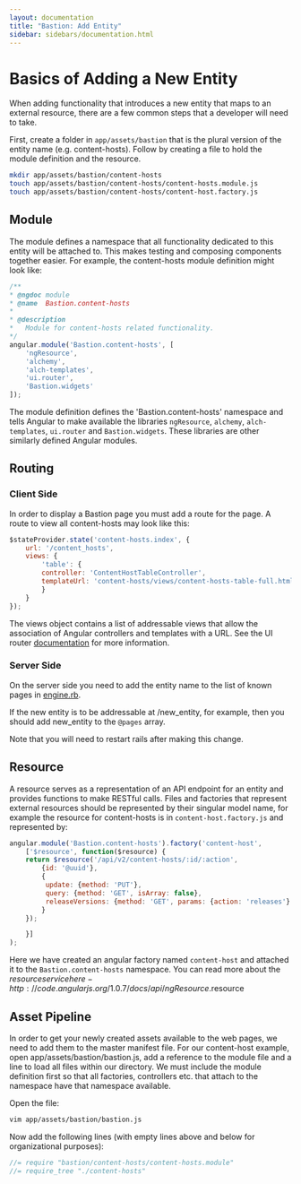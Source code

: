 ```yaml
---
layout: documentation
title: "Bastion: Add Entity"
sidebar: sidebars/documentation.html
---
```


# Basics of Adding a New Entity

When adding functionality that introduces a new entity that maps to an external resource, there are a few common steps that a developer will need to take.

First, create a folder in `app/assets/bastion` that is the plural version of the entity name (e.g. content-hosts). Follow by creating a file to hold the module definition and the resource.

```bash
mkdir app/assets/bastion/content-hosts
touch app/assets/bastion/content-hosts/content-hosts.module.js
touch app/assets/bastion/content-hosts/content-host.factory.js
```

## Module

The module defines a namespace that all functionality dedicated to this entity will be attached to. This makes testing and composing components together easier. For example, the content-hosts module definition might look like:

```javascript
/**
* @ngdoc module
* @name  Bastion.content-hosts
*
* @description
*   Module for content-hosts related functionality.
*/
angular.module('Bastion.content-hosts', [
    'ngResource',
    'alchemy',
    'alch-templates',
    'ui.router',
    'Bastion.widgets'
]);
```

The module definition defines the 'Bastion.content-hosts' namespace and tells Angular to make available the libraries `ngResource`, `alchemy`, `alch-templates`, `ui.router` and `Bastion.widgets`. These libraries are other similarly defined Angular modules.

## Routing

### Client Side

In order to display a Bastion page you must add a route for the page.  A route to view all content-hosts may look like this:

```javascript
$stateProvider.state('content-hosts.index', {
    url: '/content_hosts',
    views: {
        'table': {
	    controller: 'ContentHostTableController',
	    templateUrl: 'content-hosts/views/content-hosts-table-full.html'
        }
    }
});
```

The views object contains a list of addressable views that allow the association of Angular controllers and templates with a URL.
See the UI router [documentation](http://angular-ui.github.io/ui-router/site/#/api/ui.router) for more information.

### Server Side

On the server side you need to add the entity name to the list of known pages in [engine.rb](https://github.com/Katello/katello/blob/master/engines/bastion_katello/lib/bastion_katello/engine.rb).

If the new entity is to be addressable at /new_entity, for example, then you should add new_entity to the `@pages` array.

Note that you will need to restart rails after making this change.

## Resource

A resource serves as a representation of an API endpoint for an entity and provides functions to make RESTful calls. Files and factories that represent external resources should be represented by their singular model name, for example the resource for content-hosts is in `content-host.factory.js` and represented by:

```javascript
angular.module('Bastion.content-hosts').factory('content-host',
    ['$resource', function($resource) {
	return $resource('/api/v2/content-hosts/:id/:action',
	    {id: '@uuid'},
	    {
		 update: {method: 'PUT'},
		 query: {method: 'GET', isArray: false},
		 releaseVersions: {method: 'GET', params: {action: 'releases'}
	    }
	});

    }]
);
```

Here we have created an angular factory named `content-host` and attached it to the `Bastion.content-hosts` namespace. You can read more about the $resource service here - http://code.angularjs.org/1.0.7/docs/api/ngResource.$resource

## Asset Pipeline

In order to get your newly created assets available to the web pages, we need to add them to the master manifest file. For our content-host example, open app/assets/bastion/bastion.js, add a reference to the module file and a line to load all files within our directory. We must include the module definition first so that all factories, controllers etc. that attach to the namespace have that namespace available.

Open the file:

```bash
vim app/assets/bastion/bastion.js
```

Now add the following lines (with empty lines above and below for organizational purposes):

```javascript
//= require "bastion/content-hosts/content-hosts.module"
//= require_tree "./content-hosts"
```

